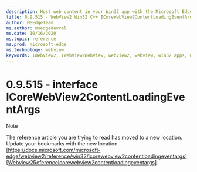 ```yaml
---
description: Host web content in your Win32 app with the Microsoft Edge WebView2 control
title: 0.9.515 - WebView2 Win32 C++ ICoreWebView2ContentLoadingEventArgs
author: MSEdgeTeam
ms.author: msedgedevrel
ms.date: 10/16/2020
ms.topic: reference
ms.prod: microsoft-edge
ms.technology: webview
keywords: IWebView2, IWebView2WebView, webview2, webview, win32 apps, win32, edge, ICoreWebView2, ICoreWebView2Controller, browser control, edge html
---
```


# 0.9.515 - interface ICoreWebView2ContentLoadingEventArgs 

> [!NOTE]
> The reference article you are trying to read has moved to a new location.  
> Update your bookmarks with the new location.  
> [https://docs.microsoft.com/microsoft-edge/webview2/reference/win32/icorewebview2contentloadingeventargs][Webview2ReferenceIcorewebview2contentloadingeventargs].  

[Webview2ReferenceIcorewebview2contentloadingeventargs]: /microsoft-edge/webview2/reference/win32/icorewebview2contentloadingeventargs "interface ICoreWebView2ContentLoadingEventArgs | Microsoft Docs"
